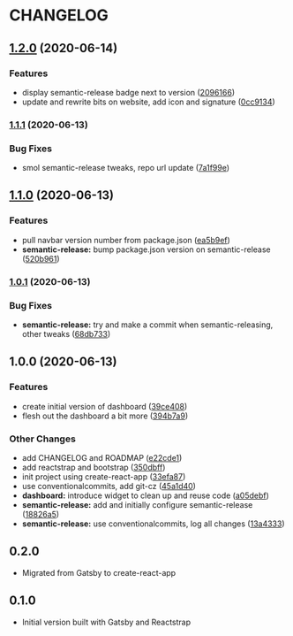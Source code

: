 # CHANGELOG

## [1.2.0](https://github.com/ksm/cyberstefan-site/compare/v1.1.1...v1.2.0) (2020-06-14)


### Features

* display semantic-release badge next to version ([2096166](https://github.com/ksm/cyberstefan-site/commit/2096166b4c1c8a5d386a864269a29a5248433003))
* update and rewrite bits on website, add icon and signature ([0cc9134](https://github.com/ksm/cyberstefan-site/commit/0cc9134dfe2b77c45b16fa1b6bf5f18a98705731))

### [1.1.1](https://github.com/ksm/cyberstefan-site/compare/v1.1.0...v1.1.1) (2020-06-13)


### Bug Fixes

* smol semantic-release tweaks, repo url update ([7a1f99e](https://github.com/ksm/cyberstefan-site/commit/7a1f99ec29967d0f6ee3ce7f18f043c242f73dd4))

## [1.1.0](https://github.com/ksm/cyberstefan-site/compare/v1.0.1...v1.1.0) (2020-06-13)


### Features

* pull navbar version number from package.json ([ea5b9ef](https://github.com/ksm/cyberstefan-site/commit/ea5b9ef2f61c9e256ce88558b4854fda086153cd))
* **semantic-release:** bump package.json version on semantic-release ([520b961](https://github.com/ksm/cyberstefan-site/commit/520b961d63ff588ef9da375050c6a2b9cc8dbaf8))

### [1.0.1](https://github.com/ksm/cyberstefan-site/compare/v1.0.0...v1.0.1) (2020-06-13)


### Bug Fixes

* **semantic-release:** try and make a commit when semantic-releasing, other tweaks ([68db733](https://github.com/ksm/cyberstefan-site/commit/68db7333236d3a5fe1ce8378ffc7d230805c5049))

## 1.0.0 (2020-06-13)


### Features

* create initial version of dashboard ([39ce408](https://github.com/ksm/cyberstefan-site/commit/39ce4085dc85c7058d850b8b51ec47f84c2be34d))
* flesh out the dashboard a bit more ([394b7a9](https://github.com/ksm/cyberstefan-site/commit/394b7a9882d9df0a182463ec56037a01a62974f0))


### Other Changes

* add CHANGELOG and ROADMAP ([e22cde1](https://github.com/ksm/cyberstefan-site/commit/e22cde178193437ded607d34d49ab50402e122ca))
* add reactstrap and bootstrap ([350dbff](https://github.com/ksm/cyberstefan-site/commit/350dbff68ee18561c423643a5ef4017ffedac4e1))
* init project using create-react-app ([33efa87](https://github.com/ksm/cyberstefan-site/commit/33efa87fef661f36715c18412b61170dbf0aceb1))
* use conventionalcommits, add git-cz ([45a1d40](https://github.com/ksm/cyberstefan-site/commit/45a1d40b81463b25eced7ec267eb4a1eb5eff65c))
* **dashboard:** introduce widget to clean up and reuse code ([a05debf](https://github.com/ksm/cyberstefan-site/commit/a05debf0ef7f3c58da08631437ac758c3a658702))
* **semantic-release:** add and initially configure semantic-release ([18826a5](https://github.com/ksm/cyberstefan-site/commit/18826a5dd450d9674fcf036b8281a4cf15067cac))
* **semantic-release:** use conventionalcommits, log all changes ([13a4333](https://github.com/ksm/cyberstefan-site/commit/13a4333deda1978afe32315b700911cf3a21d0cc))

## 0.2.0

* Migrated from Gatsby to create-react-app

## 0.1.0

* Initial version built with Gatsby and Reactstrap
